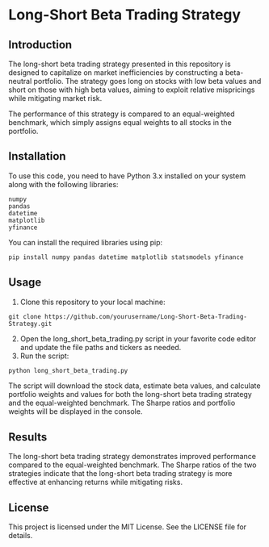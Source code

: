 # Long-Short Beta Trading Strategy

## Introduction
The long-short beta trading strategy presented in this repository is designed to capitalize on market inefficiencies by constructing a beta-neutral portfolio. The strategy goes long on stocks with low beta values and short on those with high beta values, aiming to exploit relative mispricings while mitigating market risk.

The performance of this strategy is compared to an equal-weighted benchmark, which simply assigns equal weights to all stocks in the portfolio.

## Installation
To use this code, you need to have Python 3.x installed on your system along with the following libraries:
```
numpy
pandas
datetime
matplotlib
yfinance
```
You can install the required libraries using pip:
```python
pip install numpy pandas datetime matplotlib statsmodels yfinance
```
## Usage
1. Clone this repository to your local machine:
```git
git clone https://github.com/yourusername/Long-Short-Beta-Trading-Strategy.git
```
2. Open the long_short_beta_trading.py script in your favorite code editor and update the file paths and tickers as needed.
3. Run the script:
```python
python long_short_beta_trading.py
```
The script will download the stock data, estimate beta values, and calculate portfolio weights and values for both the long-short beta trading strategy and the equal-weighted benchmark. The Sharpe ratios and portfolio weights will be displayed in the console.

## Results
The long-short beta trading strategy demonstrates improved performance compared to the equal-weighted benchmark. The Sharpe ratios of the two strategies indicate that the long-short beta trading strategy is more effective at enhancing returns while mitigating risks.

## License
This project is licensed under the MIT License. See the LICENSE file for details.
